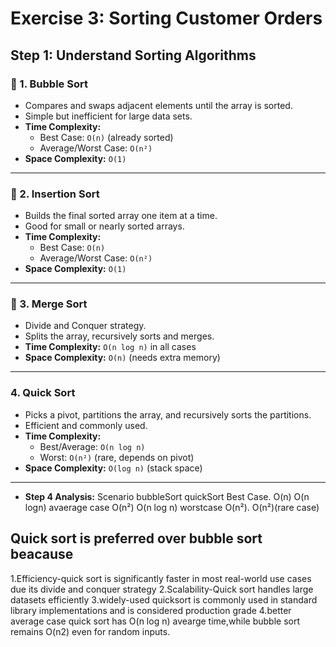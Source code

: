 # Exercise 3: Sorting Customer Orders

## Step 1: Understand Sorting Algorithms

### 🔹 1. Bubble Sort
- Compares and swaps adjacent elements until the array is sorted.
- Simple but inefficient for large data sets.
- **Time Complexity:**
  - Best Case: `O(n)` (already sorted)
  - Average/Worst Case: `O(n²)`
- **Space Complexity:** `O(1)`

---

### 🔹 2. Insertion Sort
- Builds the final sorted array one item at a time.
- Good for small or nearly sorted arrays.
- **Time Complexity:**
  - Best Case: `O(n)`
  - Average/Worst Case: `O(n²)`
- **Space Complexity:** `O(1)`

---

### 🔹 3. Merge Sort
- Divide and Conquer strategy.
- Splits the array, recursively sorts and merges.
- **Time Complexity:** `O(n log n)` in all cases
- **Space Complexity:** `O(n)` (needs extra memory)

---

###  4. Quick Sort
- Picks a pivot, partitions the array, and recursively sorts the partitions.
- Efficient and commonly used.
- **Time Complexity:**
  - Best/Average: `O(n log n)`
  - Worst: `O(n²)` (rare, depends on pivot)
- **Space Complexity:** `O(log n)` (stack space)

------------------------------------------
- **Step 4 Analysis:** 
Scenario     bubbleSort    quickSort
Best Case.   O(n)          O(n logn)
avaerage case O(n²)         O(n log n)
worstcase     O(n²).        O(n²)(rare case)

## Quick sort is preferred over bubble sort beacause
1.Efficiency-quick sort is significantly faster in most real-world use cases due its divide and conquer strategy
2.Scalability-Quick sort handles large datasets efficiently
3.widely-used
quicksort is commonly used in standard library implementations and is considered production grade
4.better average case
quick sort has O(n log n) avearge time,while bubble sort remains O(n2) even for random inputs.



